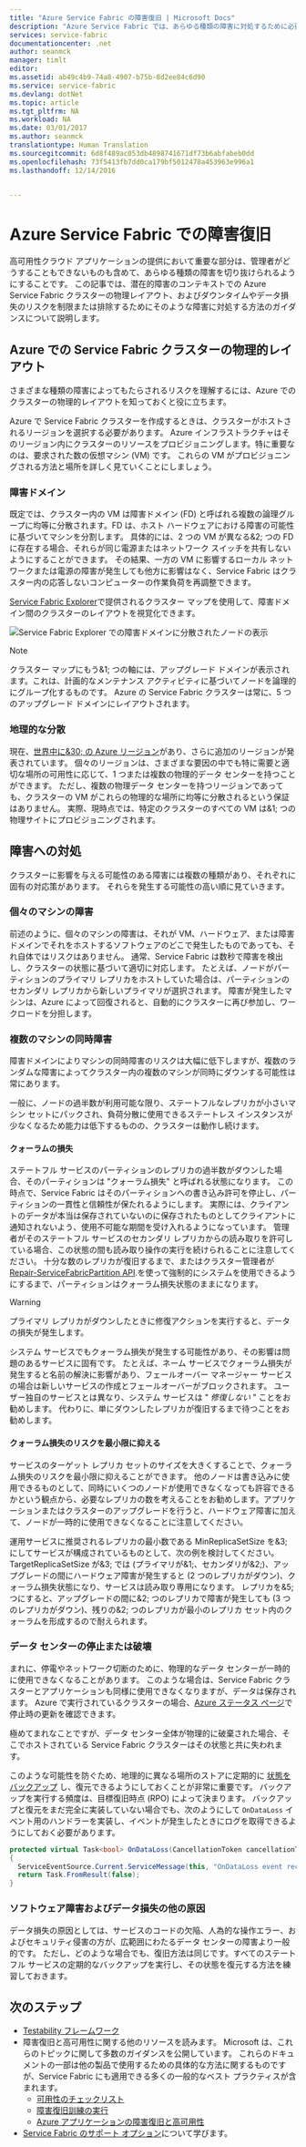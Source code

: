 ```yaml
---
title: "Azure Service Fabric の障害復旧 | Microsoft Docs"
description: "Azure Service Fabric では、あらゆる種類の障害に対処するために必要な機能が提供されています。 この記事では、発生する可能性がある障害の種類とそれらに対処する方法について説明します。"
services: service-fabric
documentationcenter: .net
author: seanmck
manager: timlt
editor: 
ms.assetid: ab49c4b9-74a8-4907-b75b-8d2ee84c6d90
ms.service: service-fabric
ms.devlang: dotNet
ms.topic: article
ms.tgt_pltfrm: NA
ms.workload: NA
ms.date: 03/01/2017
ms.author: seanmck
translationtype: Human Translation
ms.sourcegitcommit: 6d8f489ac053db4898741671df73b6abfabeb0dd
ms.openlocfilehash: 73f5413fb7dd0ca179bf5012478a453963e996a1
ms.lasthandoff: 12/14/2016


---
```

# <a name="disaster-recovery-in-azure-service-fabric"></a>Azure Service Fabric での障害復旧
高可用性クラウド アプリケーションの提供において重要な部分は、管理者がどうすることもできないものも含めて、あらゆる種類の障害を切り抜けられるようにすることです。 この記事では、潜在的障害のコンテキストでの Azure Service Fabric クラスターの物理レイアウト、およびダウンタイムやデータ損失のリスクを制限または排除するためにそのような障害に対処する方法のガイダンスについて説明します。

## <a name="physical-layout-of-service-fabric-clusters-in-azure"></a>Azure での Service Fabric クラスターの物理的レイアウト
さまざまな種類の障害によってもたらされるリスクを理解するには、Azure でのクラスターの物理的レイアウトを知っておくと役に立ちます。

Azure で Service Fabric クラスターを作成するときは、クラスターがホストされるリージョンを選択する必要があります。 Azure インフラストラクチャはそのリージョン内にクラスターのリソースをプロビジョニングします。特に重要なのは、要求された数の仮想マシン (VM) です。 これらの VM がプロビジョニングされる方法と場所を詳しく見ていくことにしましょう。

### <a name="fault-domains"></a>障害ドメイン
既定では、クラスター内の VM は障害ドメイン (FD) と呼ばれる複数の論理グループに均等に分散されます。FD は、ホスト ハードウェアにおける障害の可能性に基づいてマシンを分割します。 具体的には、2 つの VM が異なる&2; つの FD に存在する場合、それらが同じ電源またはネットワーク スイッチを共有しないようにすることができます。 その結果、一方の VM に影響するローカル ネットワークまたは電源の障害が発生しても他方に影響はなく、Service Fabric はクラスター内の応答しないコンピューターの作業負荷を再調整できます。

[Service Fabric Explorer](service-fabric-visualizing-your-cluster.md)で提供されるクラスター マップを使用して、障害ドメイン間のクラスターのレイアウトを視覚化できます。

![Service Fabric Explorer での障害ドメインに分散されたノードの表示][sfx-cluster-map]

> [!NOTE]
> クラスター マップにもう&1; つの軸には、アップグレード ドメインが表示されます。これは、計画的なメンテナンス アクティビティに基づいてノードを論理的にグループ化するものです。 Azure の Service Fabric クラスターは常に、5 つのアップグレード ドメインにレイアウトされます。
> 
> 

### <a name="geographic-distribution"></a>地理的な分散
現在、[世界中に&30; の Azure リージョン][azure-regions]があり、さらに追加のリージョンが発表されています。 個々のリージョンは、さまざまな要因の中でも特に需要と適切な場所の可用性に応じて、1 つまたは複数の物理的データ センターを持つことができます。 ただし、複数の物理データ センターを持つリージョンであっても、クラスターの VM がこれらの物理的な場所に均等に分散されるという保証はありません。 実際、現時点では、特定のクラスターのすべての VM は&1; つの物理サイトにプロビジョニングされます。

## <a name="dealing-with-failures"></a>障害への対処
クラスターに影響を与える可能性のある障害には複数の種類があり、それぞれに固有の対応策があります。 それらを発生する可能性の高い順に見ていきます。

### <a name="individual-machine-failures"></a>個々のマシンの障害
前述のように、個々のマシンの障害は、それが VM、ハードウェア、または障害ドメインでそれをホストするソフトウェアのどこで発生したものであっても、それ自体ではリスクはありません。 通常、Service Fabric は数秒で障害を検出し、クラスターの状態に基づいて適切に対応します。 たとえば、ノードがパーティションのプライマリ レプリカをホストしていた場合は、パーティションのセカンダリ レプリカから新しいプライマリが選択されます。 障害が発生したマシンは、Azure によって回復されると、自動的にクラスターに再び参加し、ワークロードを分担します。

### <a name="multiple-concurrent-machine-failures"></a>複数のマシンの同時障害
障害ドメインによりマシンの同時障害のリスクは大幅に低下しますが、複数のランダムな障害によってクラスター内の複数のマシンが同時にダウンする可能性は常にあります。

一般に、ノードの過半数が利用可能な限り、ステートフルなレプリカが小さいマシン セットにパックされ、負荷分散に使用できるステートレス インスタンスが少なくなるため能力は低下するものの、クラスターは動作し続けます。

#### <a name="quorum-loss"></a>クォーラムの損失
ステートフル サービスのパーティションのレプリカの過半数がダウンした場合、そのパーティションは "クォーラム損失" と呼ばれる状態になります。 この時点で、Service Fabric はそのパーティションへの書き込み許可を停止し、パーティションの一貫性と信頼性が保たれるようにします。 実際には、クライアントのデータが本当は保存されていないのに保存されたものとしてクライアントに通知されないよう、使用不可能な期間を受け入れるようになっています。 管理者がそのステートフル サービスのセカンダリ レプリカからの読み取りを許可している場合、この状態の間も読み取り操作の実行を続けられることに注意してください。 十分な数のレプリカが復旧するまで、またはクラスター管理者が [Repair-ServiceFabricPartition API][repair-partition-ps].を使って強制的にシステムを使用できるようにするまで、パーティションはクォーラム損失状態のままになります。

> [!WARNING]
> プライマリ レプリカがダウンしたときに修復アクションを実行すると、データの損失が発生します。
> 
> 

システム サービスでもクォーラム損失が発生する可能性があり、その影響は問題のあるサービスに固有です。 たとえば、ネーム サービスでクォーラム損失が発生すると名前の解決に影響があり、フェールオーバー マネージャー サービスの場合は新しいサービスの作成とフェールオーバーがブロックされます。 ユーザー独自のサービスとは異なり、システム サービスは " *修復しない* " ことをお勧めします。 代わりに、単にダウンしたレプリカが復旧するまで待つことをお勧めします。

#### <a name="minimizing-the-risk-of-quorum-loss"></a>クォーラム損失のリスクを最小限に抑える
サービスのターゲット レプリカ セットのサイズを大きくすることで、クォーラム損失のリスクを最小限に抑えることができます。 他のノードは書き込みに使用できるものとして、同時にいくつのノードが使用できなくなっても許容できるかという観点から、必要なレプリカの数を考えることをお勧めします。アプリケーションまたはクラスターのアップグレードを行うと、ハードウェア障害に加えて、ノードが一時的に使用できなくなることに注意してください。

運用サービスに推奨されるレプリカの最小数である MinReplicaSetSize を&3; にしてサービスが構成されているものとして、次の例を検討してください。 TargetReplicaSetSize が&3; では (プライマリが&1;、セカンダリが&2;)、アップグレードの間にハードウェア障害が発生すると (2 つのレプリカがダウン)、クォーラム損失状態になり、サービスは読み取り専用になります。 レプリカを&5; つにすると、アップグレードの間に&2; つのレプリカで障害が発生しても (3 つのレプリカがダウン)、残りの&2; つのレプリカが最小のレプリカ セット内のクォーラムを形成するので耐えられます。

### <a name="data-center-outages-or-destruction"></a>データ センターの停止または破壊
まれに、停電やネットワーク切断のために、物理的なデータ センターが一時的に使用できなくなることがあります。 このような場合は、Service Fabric クラスターとアプリケーションも同様に使用できなくなりますが、データは保存されます。 Azure で実行されているクラスターの場合、[Azure ステータス ページ][azure-status-dashboard]で停止時の更新を確認できます。

極めてまれなことですが、データ センター全体が物理的に破棄された場合、そこでホストされている Service Fabric クラスターはその状態と共に失われます。

このような可能性を防ぐため、地理的に異なる場所のストアに定期的に [状態をバックアップ](service-fabric-reliable-services-backup-restore.md) し、復元できるようにしておくことが非常に重要です。 バックアップを実行する頻度は、目標復旧時点 (RPO) によって決まります。 バックアップと復元をまだ完全に実装していない場合でも、次のようにして `OnDataLoss` イベント用のハンドラーを実装し、イベントが発生したときにログを取得できるようにしておく必要があります。

```c#
protected virtual Task<bool> OnDataLoss(CancellationToken cancellationToken)
{
  ServiceEventSource.Current.ServiceMessage(this, "OnDataLoss event received.");
  return Task.FromResult(false);
}
```


### <a name="software-failures-and-other-sources-of-data-loss"></a>ソフトウェア障害およびデータ損失の他の原因
データ損失の原因としては、サービスのコードの欠陥、人為的な操作エラー、およびセキュリティ侵害の方が、広範囲にわたるデータ センターの障害より一般的です。 ただし、どのような場合でも、復旧方法は同じです。すべてのステートフル サービスの定期的なバックアップを実行し、その状態を復元する方法を練習しておきます。

## <a name="next-steps"></a>次のステップ
* [Testability フレームワーク](service-fabric-testability-overview.md)
* 障害復旧と高可用性に関する他のリソースを読みます。 Microsoft は、これらのトピックに関して多数のガイダンスを公開しています。 これらのドキュメントの一部は他の製品で使用するための具体的な方法に関するものですが、Service Fabric にも適用できる多くの一般的なベスト プラクティスが含まれます。
  * [可用性のチェックリスト](../best-practices-availability-checklist.md)
  * [障害復旧訓練の実行](../sql-database/sql-database-disaster-recovery-drills.md)
  * [Azure アプリケーションの障害復旧と高可用性][dr-ha-guide]
* [Service Fabric のサポート オプション](service-fabric-support.md)について学びます。

<!-- External links -->

[repair-partition-ps]: https://msdn.microsoft.com/library/mt163522.aspx
[azure-status-dashboard]:https://azure.microsoft.com/status/
[azure-regions]: https://azure.microsoft.com/regions/
[dr-ha-guide]: https://msdn.microsoft.com/library/azure/dn251004.aspx


<!-- Images -->

[sfx-cluster-map]: ./media/service-fabric-disaster-recovery/sfx-clustermap.png

